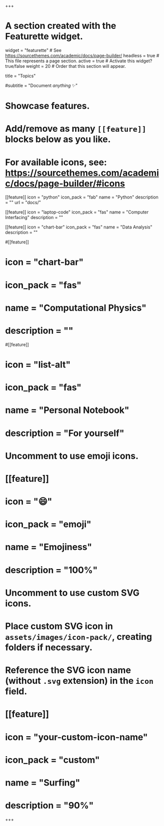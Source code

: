 +++

# A section created with the Featurette widget.
widget = "featurette"  # See https://sourcethemes.com/academic/docs/page-builder/
headless = true  # This file represents a page section.
active = true  # Activate this widget? true/false
weight = 20  # Order that this section will appear.

title = "Topics"

#subtitle = "Document _anything_ ✨"

# Showcase features.
# 
# Add/remove as many `[[feature]]` blocks below as you like.
# 
# For available icons, see: https://sourcethemes.com/academic/docs/page-builder/#icons

[[feature]]
  icon = "python"
  icon_pack = "fab"
  name = "Python"
  description = ""
  url = "docs/"

[[feature]]
  icon = "laptop-code"
  icon_pack = "fas"
  name = "Computer Interfacing"
  description = ""

[[feature]]
  icon = "chart-bar"
  icon_pack = "fas"
  name = "Data Analysis"
  description = ""

#[[feature]]
#  icon = "chart-bar"
#  icon_pack = "fas"
#  name = "Computational Physics"
#  description = ""  
  
#[[feature]]
#  icon = "list-alt"
#  icon_pack = "fas"
#  name = "Personal Notebook"
#  description = "For yourself"

# Uncomment to use emoji icons.
# [[feature]]
#  icon = ":smile:"
#  icon_pack = "emoji"
#  name = "Emojiness"
#  description = "100%"  

# Uncomment to use custom SVG icons.
# Place custom SVG icon in `assets/images/icon-pack/`, creating folders if necessary.
# Reference the SVG icon name (without `.svg` extension) in the `icon` field.
# [[feature]]
#  icon = "your-custom-icon-name"
#  icon_pack = "custom"
#  name = "Surfing"
#  description = "90%"

+++

